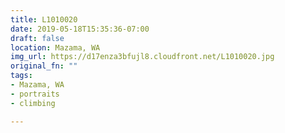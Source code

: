 ```yaml
---
title: L1010020
date: 2019-05-18T15:35:36-07:00
draft: false
location: Mazama, WA
img_url: https://d17enza3bfujl8.cloudfront.net/L1010020.jpg
original_fn: ""
tags:
- Mazama, WA
- portraits
- climbing

---
```

